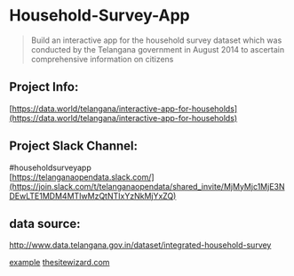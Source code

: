 # Household-Survey-App
> Build an interactive app for the household survey dataset which was conducted by the Telangana government in August 2014 to ascertain comprehensive information on citizens

## Project Info:   
[https://data.world/telangana/interactive-app-for-households](https://data.world/telangana/interactive-app-for-households)
## Project Slack Channel:
#householdsurveyapp  
[https://telanganaopendata.slack.com/](https://join.slack.com/t/telanganaopendata/shared_invite/MjMyMjc1MjE3NDEwLTE1MDM4MTIwMzQtNTIxYzNkMjYxZQ) 
## data source:   
http://www.data.telangana.gov.in/dataset/integrated-household-survey

<a href="https://www.google.co.in/" target="_blank">example</a>
<a href="https://www.thesitewizard.com/" target="_blank">thesitewizard.com</a>
